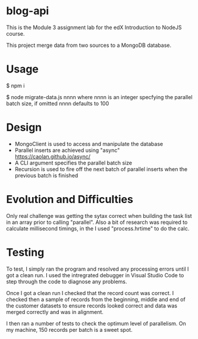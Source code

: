 # blog-api

This is the Module 3 assignment lab for the edX Introduction to NodeJS course.

This project merge data from two sources to a MongoDB database.

# Usage

$ npm i

$ node migrate-data.js nnnn
where nnnn is an integer specfying the parallel batch size, if omitted nnnn defaults to 100

# Design

* MongoClient is used to access and manipulate the database
* Parallel inserts are achieved using "async" https://caolan.github.io/async/
* A CLI argument specifies the parallel batch size
* Recursion is used to fire off the next batch of parallel inserts when the previous batch is finished


# Evolution and Difficulties

Only real challenge was getting the sytax correct when building the task list in an array prior to calling "parallel". Also a bit of research was required to calculate millisecond timings, in the I used "process.hrtime" to do the calc.


# Testing

To test, I simply ran the program and resolved any processing errors until I got a clean run. I used the intregrated debugger in Visual Studio Code to step through the code to diagnose any problems.

Once I got a clean run I checked that the record count was correct. I checked then a sample of records from the beginning, middle and end of the customer datasets to ensure records looked correct and data was merged correctly and was in alignment.

I then ran a number of tests to check the optimum level of parallelism. On my machine, 150 records per batch is a sweet spot.
